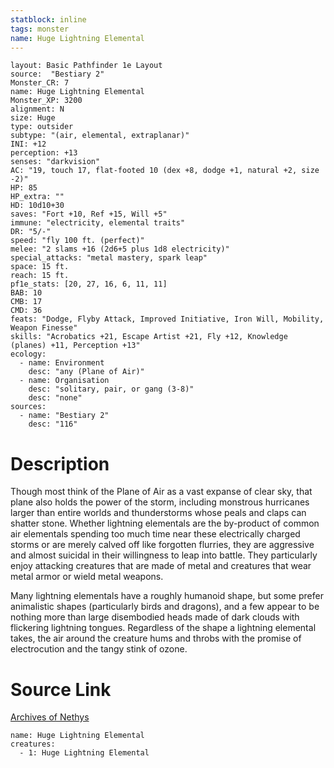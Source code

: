 ```yaml
---
statblock: inline
tags: monster
name: Huge Lightning Elemental
---
```

```statblock
layout: Basic Pathfinder 1e Layout
source:  "Bestiary 2"
Monster_CR: 7
name: Huge Lightning Elemental
Monster_XP: 3200
alignment: N
size: Huge
type: outsider
subtype: "(air, elemental, extraplanar)"
INI: +12
perception: +13
senses: "darkvision"
AC: "19, touch 17, flat-footed 10 (dex +8, dodge +1, natural +2, size -2)"
HP: 85
HP_extra: ""
HD: 10d10+30
saves: "Fort +10, Ref +15, Will +5"
immune: "electricity, elemental traits"
DR: "5/-"
speed: "fly 100 ft. (perfect)"
melee: "2 slams +16 (2d6+5 plus 1d8 electricity)"
special_attacks: "metal mastery, spark leap"
space: 15 ft.
reach: 15 ft.
pf1e_stats: [20, 27, 16, 6, 11, 11]
BAB: 10
CMB: 17
CMD: 36
feats: "Dodge, Flyby Attack, Improved Initiative, Iron Will, Mobility, Weapon Finesse"
skills: "Acrobatics +21, Escape Artist +21, Fly +12, Knowledge (planes) +11, Perception +13"
ecology:
  - name: Environment
    desc: "any (Plane of Air)"
  - name: Organisation
    desc: "solitary, pair, or gang (3-8)"
    desc: "none"
sources:
  - name: "Bestiary 2"
    desc: "116"
```
# Description
Though most think of the Plane of Air as a vast expanse of clear sky, that plane also holds the power of the storm, including monstrous hurricanes larger than entire worlds and thunderstorms whose peals and claps can shatter stone. Whether lightning elementals are the by-product of common air elementals spending too much time near these electrically charged storms or are merely calved off like forgotten flurries, they are aggressive and almost suicidal in their willingness to leap into battle. They particularly enjoy attacking creatures that are made of metal and creatures that wear metal armor or wield metal weapons. 

 Many lightning elementals have a roughly humanoid shape, but some prefer animalistic shapes (particularly birds and dragons), and a few appear to be nothing more than large disembodied heads made of dark clouds with flickering lightning tongues. Regardless of the shape a lightning elemental takes, the air around the creature hums and throbs with the promise of electrocution and the tangy stink of ozone.
# Source Link
[Archives of Nethys](https://aonprd.com/MonsterDisplay.aspx?ItemName=Huge%20Lightning%20Elemental)
```encounter-table
name: Huge Lightning Elemental
creatures:
  - 1: Huge Lightning Elemental
```
